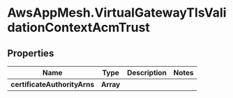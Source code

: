 # AwsAppMesh.VirtualGatewayTlsValidationContextAcmTrust

## Properties

Name | Type | Description | Notes
------------ | ------------- | ------------- | -------------
**certificateAuthorityArns** | **Array** |  | 


